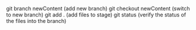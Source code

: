 git branch newContent (add new branch)
git checkout newContent (switch to new branch)
git add . (add files to stage)
git status (verify the status of the files into the branch)